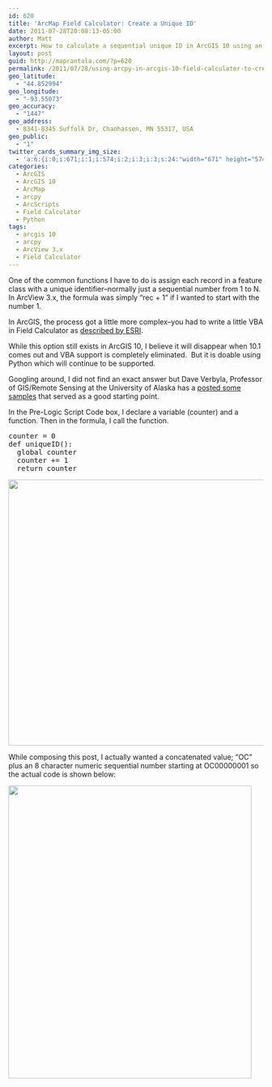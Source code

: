 ```yaml
---
id: 620
title: 'ArcMap Field Calculator: Create a Unique ID'
date: 2011-07-28T20:08:13-05:00
author: Matt
excerpt: How to calculate a sequential unique ID in ArcGIS 10 using an arcpy module in the ArcMap Field Calculator.
layout: post
guid: http://maprantala.com/?p=620
permalink: /2011/07/28/using-arcpy-in-arcgis-10-field-calculater-to-create-a-unique-id/
geo_latitude:
  - "44.852994"
geo_longitude:
  - "-93.55073"
geo_accuracy:
  - "1447"
geo_address:
  - 8341-8345 Suffolk Dr, Chanhassen, MN 55317, USA
geo_public:
  - "1"
twitter_cards_summary_img_size:
  - 'a:6:{i:0;i:671;i:1;i:574;i:2;i:3;i:3;s:24:"width="671" height="574"";s:4:"bits";i:8;s:4:"mime";s:9:"image/png";}'
categories:
  - ArcGIS
  - ArcGIS 10
  - ArcMap
  - arcpy
  - ArcScripts
  - Field Calculator
  - Python
tags:
  - arcgis 10
  - arcpy
  - ArcView 3.x
  - Field Calculator
---
```

One of the common functions I have to do is assign each record in a feature class with a unique identifier&#8211;normally just a sequential number from 1 to N.  In ArcView 3.x, the formula was simply &#8220;rec + 1&#8221; if I wanted to start with the number 1.

In ArcGIS, the process got a little more complex&#8211;you had to write a little VBA in Field Calculator as [described by ESRI](http://support.esri.com/en/knowledgebase/techarticles/detail/27427).

While this option still exists in ArcGIS 10, I believe it will disappear when 10.1 comes out and VBA support is completely eliminated.  But it is doable using Python which will continue to be supported.

Googling around, I did not find an exact answer but Dave Verbyla, Professor of GIS/Remote Sensing at the University of Alaska has a [posted some samples](http://nrm.salrm.uaf.edu/~dverbyla/nrm638/lectures/Python_field_calculator.pdf) that served as a good starting point.

In the Pre-Logic Script Code box, I declare a variable (counter) and a function. Then in the formula, I call the function.

<pre>counter = 0
def uniqueID():
  global counter
  counter += 1
  return counter</pre>

[<img class="alignleft size-full wp-image-621" title="Field Calculator" src="https://i1.wp.com/maprantala.com/wp-content/uploads/2011/07/fc-arcpy.png?resize=614%2C525" alt="" width="614" height="525" data-recalc-dims="1" />](https://i1.wp.com/maprantala.com/wp-content/uploads/2011/07/fc-arcpy.png)

While composing this post, I actually wanted a concatenated value; &#8220;OC&#8221; plus an 8 character numeric sequential number starting at OC00000001 so the actual code is shown below:

[<img class="alignright size-full wp-image-623" title="Field Calculator" src="https://i1.wp.com/maprantala.com/wp-content/uploads/2011/07/fc-arcpy2.png?resize=480%2C578" alt="" width="480" height="578" data-recalc-dims="1" />](https://i1.wp.com/maprantala.com/wp-content/uploads/2011/07/fc-arcpy2.png)

<div id="geo-post-620" class="geo geo-post" style="display: none">
  <span class="latitude">44.852994</span><span class="longitude">-93.55073</span>
</div>